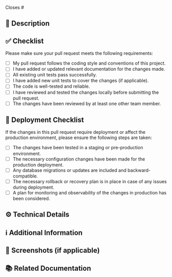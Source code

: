 <!-- 
Thank you for creating this pull request! 🤗

Please ensure that the pull request follows our guidelines and best practices for maintaining a high-quality codebase.
-->

<!-- If this pull request closes an issue, please mention the issue number below -->
Closes # <!-- Issue number here -->

## 📑 Description
<!-- Provide a concise and clear description of the changes introduced by this pull request. -->

## ✅ Checklist
Please make sure your pull request meets the following requirements:

- [ ] My pull request follows the coding style and conventions of this project.
- [ ] I have added or updated relevant documentation for the changes made.
- [ ] All existing unit tests pass successfully.
- [ ] I have added new unit tests to cover the changes (if applicable).
- [ ] The code is well-tested and reliable.
- [ ] I have reviewed and tested the changes locally before submitting the pull request.
- [ ] The changes have been reviewed by at least one other team member.

## 🚀 Deployment Checklist
If the changes in this pull request require deployment or affect the production environment, please ensure the following steps are taken:

- [ ] The changes have been tested in a staging or pre-production environment.
- [ ] The necessary configuration changes have been made for the production deployment.
- [ ] Any database migrations or updates are included and backward-compatible.
- [ ] The necessary rollback or recovery plan is in place in case of any issues during deployment.
- [ ] A plan for monitoring and observability of the changes in production has been considered.

## ⚙️ Technical Details
<!-- Include any technical details or considerations related to the changes in this pull request. This can include architectural decisions, performance improvements, algorithms used, or any other relevant technical information. -->

## ℹ Additional Information
<!-- Include any additional information or context related to the changes in this pull request. This can include explanations of design decisions, performance considerations, breaking changes, or any other relevant details. -->

## 📸 Screenshots (if applicable)
<!-- Include any relevant screenshots or images that help visualize the changes made in this pull request. -->

## 📚 Related Documentation
<!-- Add links or references to any relevant documentation, specifications, or design documents related to the changes made in this pull request. -->

